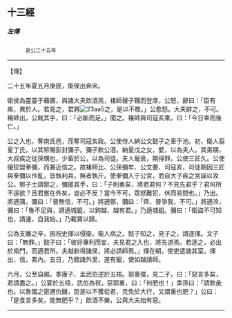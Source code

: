 

## 十三經

##### 左傳
　　　`哀公二十五年`

* * *

【傳】

二十五年夏五月庚辰，衛侯出奔宋。

衛侯為靈臺于藉圃，與諸大夫飲酒焉，褚師聲子韈而登席，公怒，辭曰：「臣有疾，異於人。若見之，君將![23aa5](../../imgs/23aa5.gif)之，是以不敢。」公愈怒。大夫辭之，不可。褚師出，公戟其手，曰：「必斷而足。」聞之。褚師與司寇亥乘，曰：「今日幸而後亡。」

公之入也，奪南氏邑，而奪司寇亥政。公使侍人納公文懿子之車于池。初，衛人翦夏丁氏，以其帑賜彭封彌子。彌子飲公酒，納夏戊之女，嬖，以為夫人。其弟期，大叔疾之從孫甥也，少畜於公，以為司徒。夫人寵衰，期得罪。公使三匠久。公使優狡盟拳彌，而甚近信之。故褚師比、公孫彌牟、公文要、司寇亥、司徒期因三匠與拳彌以作亂，皆執利兵，無者執斤。使拳彌入于公宮，而自大子疾之宮譟以攻公。鄄子士請禦之，彌援其手，曰：「子則勇矣，將若君何？不見先君乎？君何所不逞欲？且君嘗在外矣，豈必不反？當今不可，眾怒難犯，休而易間也。」乃出。將適蒲，彌曰：「晉無信，不可。」將適鄄，彌曰：「齊、晉爭我，不可。」將適泠，彌曰：「魯不足與，請適城鉏，以鉤越，越有君。」乃適城鉏。彌曰：「衛盜不可知也，請速，自我始。」乃載寶以歸。

公為支離之卒，因祝史揮以侵衛。衛人病之。懿子知之，見子之，請逐揮。文子曰：「無罪。」懿子曰：「彼好專利而妄，夫見君之入也，將先道焉。若逐之，必出於南門，而適君所。夫越新得諸侯，將必請師焉。」揮在朝，使吏遣諸其室。揮出，信，弗內。五日，乃館諸外里，遂有寵，使如越請師。

六月，公至自越。季康子、孟武伯逆於五梧。郭重僕，見二子，曰：「惡言多矣，君請盡之。」公宴於五梧，武伯為祝，惡郭重，曰：「何肥也！」季孫曰：「請飲彘也。以魯國之密邇仇讎，臣是以不獲從君，克免於大行，又謂重也肥？」公曰：「是食言多矣，能無肥乎？」飲酒不樂，公與大夫始有惡。

* * *

